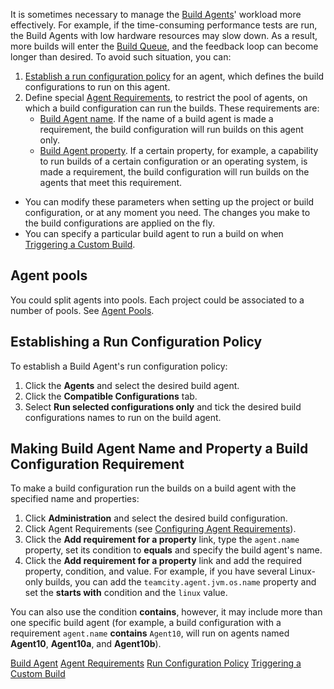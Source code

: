 [//]: # (title: Assigning Build Configurations to Specific Build Agents)
[//]: # (auxiliary-id: Assigning Build Configurations to Specific Build Agents)

It is sometimes necessary to manage the [Build Agents](build-agent.md)' workload more effectively. For example, if the time-consuming performance tests are run, the Build Agents with low hardware resources may slow down. As a result, more builds will enter the [Build Queue](build-queue.md), and the feedback loop can become longer than desired. To avoid such situation, you can:

1. [Establish a run configuration policy](#Agent+pools) for an agent, which defines the build configurations to run on this agent.
2. Define special [Agent Requirements](agent-requirements.md), to restrict the pool of agents, on which a build configuration can run the builds. These requirements are:			
   * [Build Agent name](#Agent+pools). If the name of a build agent is made a requirement, the build configuration will run builds on this agent only.		
   * [Build Agent property](#Agent+pools). If a certain property, for example, a capability to run builds of a certain configuration or an operating system, is made a requirement, the build configuration will run builds on the agents that meet this requirement.
   
<tip>

* You can modify these parameters when setting up the project or build configuration, or at any moment you need. The changes you make to the build configurations are applied on the fly.	
* You can specify a particular build agent to run a build on when [Triggering a Custom Build](triggering-a-custom-build.md).

</tip>

## Agent pools

You could split agents into pools. Each project could be associated to a number of pools. See [Agent Pools](agent-pools.md).

## Establishing a Run Configuration Policy

To establish a Build Agent's run configuration policy:
	
1. Click the __Agents__ and select the desired build agent.
2. Click the __Compatible Configurations__ tab.
3. Select __Run selected configurations only__ and tick the desired build configurations names to run on the build agent.

## Making Build Agent Name and Property a Build Configuration Requirement

To make a build configuration run the builds on a build agent with the specified name and properties:
	
1. Click __Administration__ and select the desired build configuration.
2. Click Agent Requirements (see [Configuring Agent Requirements](configuring-agent-requirements.md)).
3. Click the __Add requirement for a property__ link, type the `agent.name` property, set its condition to __equals__ and specify the build agent's name.
4. Click the __Add requirement for a property__ link and add the required property, condition, and value. For example, if you have several Linux-only builds, you can add the `teamcity.agent.jvm.os.name` property and set the __starts with__ condition and the `linux` value.

<tip>

You can also use the condition __contains__, however, it may include more than one specific build agent (for example, a build configuration with a requirement `agent.name` __contains__ `Agent10`, will run on agents named __Agent10__, __Agent10a__, and __Agent10b__).
</tip>

[//]: # (Internal note. Do not delete. "Assigning Build Configurations to Specific Build Agentsd17e193.txt")    

 <seealso>
        <category ref="concepts">
            <a href="build-agent.md">Build Agent</a>
            <a href="agent-requirements.md">Agent Requirements</a>
            <a href="run-configuration-policy.md">Run Configuration Policy</a>
        </category>
        <category ref="admin-guide">
            <a href="triggering-a-custom-build.md">Triggering a Custom Build</a>
        </category>
</seealso>
